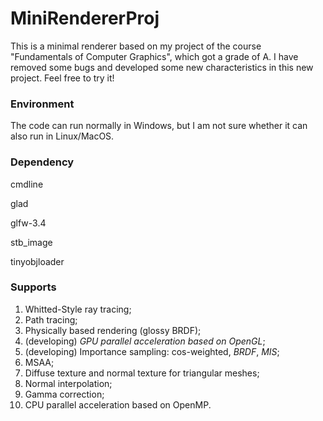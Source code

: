 # MiniRendererProj
This is a minimal renderer based on my project of the course "Fundamentals of Computer Graphics", which got a grade of A. I have removed some bugs and developed some new characteristics in this new project. Feel free to try it!



### Environment

The code can run normally in Windows, but I am not sure whether it can also run in Linux/MacOS.



### Dependency

cmdline

glad

glfw-3.4

stb_image

tinyobjloader



### Supports

1. Whitted-Style ray tracing;
2. Path tracing;
3. Physically based rendering (glossy BRDF);
4. (developing) *GPU parallel acceleration based on OpenGL*;
5. (developing) Importance sampling: cos-weighted, *BRDF*, *MIS*;
6. MSAA;
7. Diffuse texture and normal texture for triangular meshes;
8. Normal interpolation;
9. Gamma correction;
10. CPU parallel acceleration based on OpenMP.
